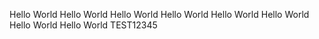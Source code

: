 Hello World Hello World Hello World Hello World Hello World Hello World Hello World Hello World TEST12345
